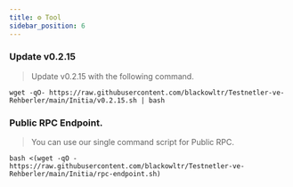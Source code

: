 ```yaml
---
title: ⚙️ Tool
sidebar_position: 6
---
```


### Update v0.2.15
> Update v0.2.15 with the following command.
```shell
wget -qO- https://raw.githubusercontent.com/blackowltr/Testnetler-ve-Rehberler/main/Initia/v0.2.15.sh | bash
```

### Public RPC Endpoint.
> You can use our single command script for Public RPC.
```shell
bash <(wget -qO - https://raw.githubusercontent.com/blackowltr/Testnetler-ve-Rehberler/main/Initia/rpc-endpoint.sh)
```


